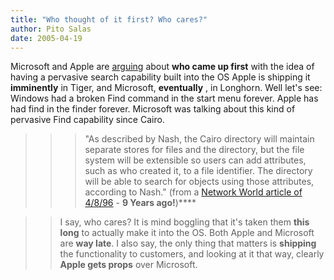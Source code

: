 ```yaml
---
title: "Who thought of it first? Who cares?"
author: Pito Salas
date: 2005-04-19
---
```




Microsoft and Apple are
[arguing](<http://news.zdnet.com/2100-3513_22-5675681.html?tag=nl.e589>) about
**who came up first** with the idea of having a pervasive search capability
built into the OS Apple is shipping it **imminently** in Tiger, and Microsoft,
**eventually** , in Longhorn. Well let's see: Windows had a broken Find
command in the start menu forever. Apple has had find in the finder forever.
Microsoft was talking about this kind of pervasive Find capability since
Cairo.

>>

>>> "As described by Nash, the Cairo directory will maintain separate stores
for files and the directory, but the file system will be extensible so users
can add attributes, such as who created it, to a file identifier. The
directory will be able to search for objects using those attributes, according
to Nash." (from a [Network World article of
4/8/96](<http://www.nwfusion.com/archive/1996/96-04-08micr-a.html>) - **9
Years ago!**)****

>>

>> I say, who cares? It is mind boggling that it's taken them **this long** to
actually make it into the OS. Both Apple and Microsoft are **way late**. I
also say, the only thing that matters is **shipping** the functionality to
customers, and looking at it that way, clearly **Apple gets props** over
Microsoft.


